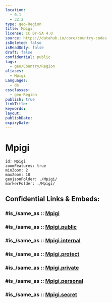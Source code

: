 ```yaml
---
location:
  - 0.1
  - 32.2
type: geo-Region
title: Mpigi
license: CC BY-SA 4.0
source: https://datahub.io/core/country-codes
isDeleted: false
isReadOnly: false
draft: false
confidential: public
tags:
  - geo/Country/Region
aliases:
  - Mpigi
Languages:
  - de
cssclasses:
  - geo-Region
publish: true
linkTitle:
keywords:
layout:
publishDate:
expiryDate:
---
```


# Mpigi

```leaflet
id: Mpigi
zoomFeatures: true 
minZoom: 2 
maxZoom: 18
geojsonFolder: ./Mpigi/
markerFolder: ./Mpigi/
```


## Confidential Links & Embeds: 

### #is_/same_as :: [Mpigi](/_Standards/Earth/Continent/Africa/Africa~Central/Uganda/regions~Uganda/Uganda~Central/Mpigi.md) 

### #is_/same_as :: [Mpigi.public](/_public/Earth/Continent/Africa/Africa~Central/Uganda/regions~Uganda/Uganda~Central/Mpigi.public.md) 

### #is_/same_as :: [Mpigi.internal](/_internal/Earth/Continent/Africa/Africa~Central/Uganda/regions~Uganda/Uganda~Central/Mpigi.internal.md) 

### #is_/same_as :: [Mpigi.protect](/_protect/Earth/Continent/Africa/Africa~Central/Uganda/regions~Uganda/Uganda~Central/Mpigi.protect.md) 

### #is_/same_as :: [Mpigi.private](/_private/Earth/Continent/Africa/Africa~Central/Uganda/regions~Uganda/Uganda~Central/Mpigi.private.md) 

### #is_/same_as :: [Mpigi.personal](/_personal/Earth/Continent/Africa/Africa~Central/Uganda/regions~Uganda/Uganda~Central/Mpigi.personal.md) 

### #is_/same_as :: [Mpigi.secret](/_secret/Earth/Continent/Africa/Africa~Central/Uganda/regions~Uganda/Uganda~Central/Mpigi.secret.md)


